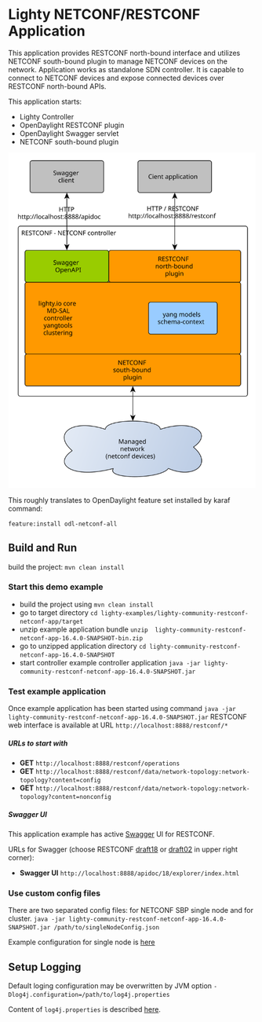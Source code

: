 # Lighty NETCONF/RESTCONF Application
This application provides RESTCONF north-bound interface and utilizes NETCONF south-bound plugin to manage NETCONF devices on the network. 
Application works as standalone SDN controller. It is capable to connect to NETCONF devices and expose connected devices over RESTCONF north-bound APIs.

This application starts:
* Lighty Controller
* OpenDaylight RESTCONF plugin
* OpenDaylight Swagger servlet
* NETCONF south-bound plugin

![architecture](docs/restconf-netconf-controller-architecture.svg)

This roughly translates to OpenDaylight feature set installed by karaf command:
```
feature:install odl-netconf-all
```

## Build and Run
build the project: ```mvn clean install```

### Start this demo example
* build the project using ```mvn clean install```
* go to target directory ```cd lighty-examples/lighty-community-restconf-netconf-app/target``` 
* unzip example application bundle ```unzip  lighty-community-restconf-netconf-app-16.4.0-SNAPSHOT-bin.zip```
* go to unzipped application directory ```cd lighty-community-restconf-netconf-app-16.4.0-SNAPSHOT```
* start controller example controller application ```java -jar lighty-community-restconf-netconf-app-16.4.0-SNAPSHOT.jar``` 

### Test example application
Once example application has been started using command ```java -jar lighty-community-restconf-netconf-app-16.4.0-SNAPSHOT.jar``` 
RESTCONF web interface is available at URL ```http://localhost:8888/restconf/*```

##### URLs to start with
* __GET__ ```http://localhost:8888/restconf/operations```
* __GET__ ```http://localhost:8888/restconf/data/network-topology:network-topology?content=config```
* __GET__ ```http://localhost:8888/restconf/data/network-topology:network-topology?content=nonconfig```

##### Swagger UI
This application example has active [Swagger](https://swagger.io/) UI for RESTCONF.

URLs for Swagger (choose RESTCONF [draft18](https://tools.ietf.org/html/draft-ietf-netconf-restconf-18) or
[draft02](https://tools.ietf.org/html/draft-bierman-netconf-restconf-02) in upper right corner):
* __Swagger UI__ ``http://localhost:8888/apidoc/18/explorer/index.html``

### Use custom config files
There are two separated config files: for NETCONF SBP single node and for cluster.
`java -jar lighty-community-restconf-netconf-app-16.4.0-SNAPSHOT.jar /path/to/singleNodeConfig.json`

Example configuration for single node is [here](src/main/assembly/resources/sampleConfigSingleNode.json)

## Setup Logging
Default loging configuration may be overwritten by JVM option
```-Dlog4j.configuration=/path/to/log4j.properties```

Content of ```log4j.properties``` is described [here](https://logging.apache.org/log4j/2.x/manual/configuration.html).
